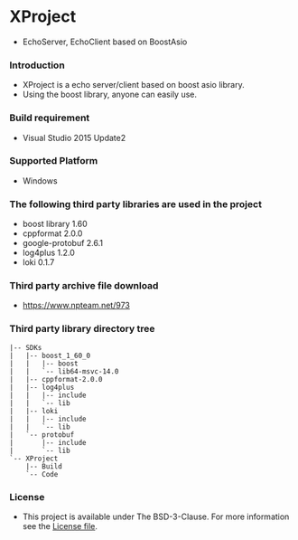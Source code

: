 # XProject
 - EchoServer, EchoClient based on BoostAsio

### Introduction

 - XProject is a echo server/client based on boost asio library.
 - Using the boost library, anyone can easily use.

### Build requirement
 - Visual Studio 2015 Update2

### Supported Platform
 - Windows

### The following third party libraries are used in the project
 - boost library 1.60
 - cppformat 2.0.0
 - google-protobuf 2.6.1
 - log4plus 1.2.0
 - loki 0.1.7

### Third party archive file download
 - https://www.npteam.net/973

### Third party library directory tree
```
|-- SDKs
|   |-- boost_1_60_0
|   |   |-- boost
|   |   `-- lib64-msvc-14.0
|   |-- cppformat-2.0.0
|   |-- log4plus
|   |   |-- include
|   |   `-- lib
|   |-- loki
|   |   |-- include
|   |   `-- lib
|   `-- protobuf
|       |-- include
|       `-- lib
`-- XProject
    |-- Build
    `-- Code
```

### License
- This project is available under The BSD-3-Clause. For more information see the [License file](//github.com/zone0000/XProject/blob/master/LICENSE).
